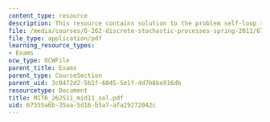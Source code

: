 ```yaml
---
content_type: resource
description: This resource contains solution to the problem self-loop transition.
file: /media/courses/6-262-discrete-stochastic-processes-spring-2011/67555a6b35aa5d16b5a7afa29272042c_MIT6_262S11_mid11_sol.pdf
file_type: application/pdf
learning_resource_types:
- Exams
ocw_type: OCWFile
parent_title: Exams
parent_type: CourseSection
parent_uid: 3c0472d2-5b1f-6045-5e1f-dd7b8be916db
resourcetype: Document
title: MIT6_262S11_mid11_sol.pdf
uid: 67555a6b-35aa-5d16-b5a7-afa29272042c
---
```

